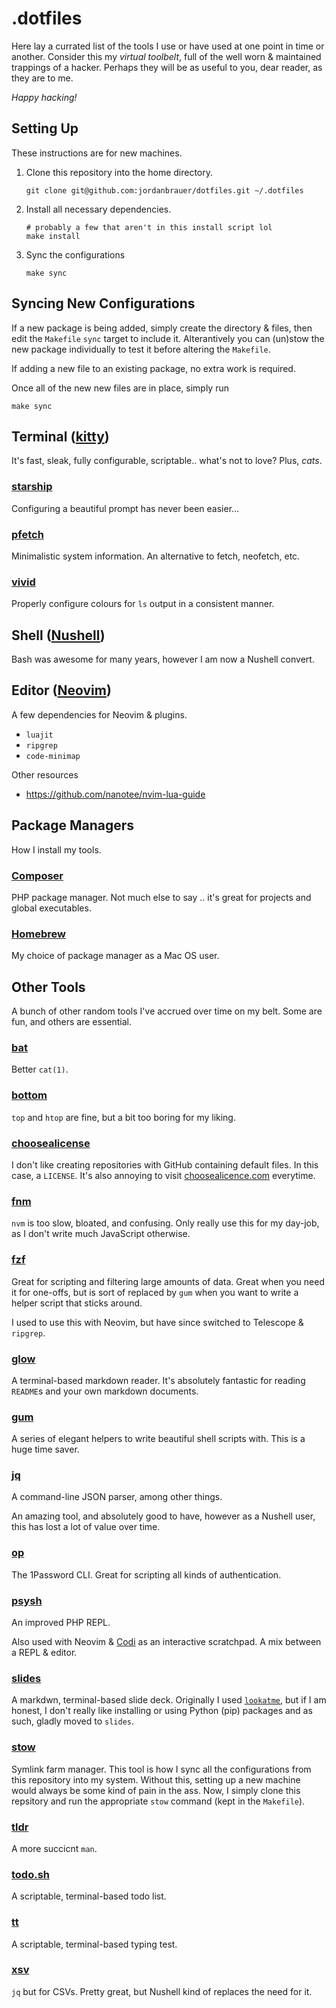 # .dotfiles

Here lay a currated list of the tools I use or have used at one point in time or
another. Consider this my _virtual toolbelt_, full of the well worn & maintained
trappings of a hacker. Perhaps they will be as useful to you, dear reader, as
they are to me.

_Happy hacking!_

## Setting Up

These instructions are for new machines.

1. Clone this repository into the home directory.
    ```shell
    git clone git@github.com:jordanbrauer/dotfiles.git ~/.dotfiles
    ```
2. Install all necessary dependencies.
    ```shell
    # probably a few that aren't in this install script lol
    make install
    ```
3. Sync the configurations
    ```
    make sync
    ```

## Syncing New Configurations

If a new package is being added, simply create the directory & files, then edit
the `Makefile` `sync` target to include it. Alterantively you can (un)stow the
new package individually to test it before altering the `Makefile`.

If adding a new file to an existing package, no extra work is required.

Once all of the new new files are in place, simply run

```shell
make sync
```

## Terminal ([kitty](https://sw.kovidgoyal.net/kitty/))

It's fast, sleak, fully configurable, scriptable.. what's not to love? Plus,
_cats_.

### [starship](https://starship.rs/)

Configuring a beautiful prompt has never been easier...

### [pfetch](https://github.com/dylanaraps/pfetch)

Minimalistic system information. An alternative to fetch, neofetch, etc.

### [vivid](https://github.com/sharkdp/vivid)

Properly configure colours for `ls` output in a consistent manner.

## Shell ([Nushell](https://www.nushell.sh/))

Bash was awesome for many years, however I am now a Nushell convert.

## Editor ([Neovim](https://neovim.io/))

A few dependencies for Neovim & plugins.

- `luajit`
- `ripgrep`
- `code-minimap`

Other resources

- https://github.com/nanotee/nvim-lua-guide

## Package Managers

How I install my tools.

### [Composer](https://getcomposer.org/doc/faqs/how-to-install-composer-programmatically.md)

PHP package manager. Not much else to say .. it's great for projects and global
executables.

### [Homebrew](https://brew.sh/)

My choice of package manager as a Mac OS user.

## Other Tools

A bunch of other random tools I've accrued over time on my belt. Some are fun,
and others are essential.

### [bat](https://github.com/sharkdp/bat)

Better `cat(1)`.

### [bottom](https://github.com/ClementTsang/bottom)

`top` and `htop` are fine, but a bit too boring for my liking.

### [choosealicense](https://pypi.org/project/choosealicense-cli/)

I don't like creating repositories with GitHub containing default files. In this
case, a `LICENSE`. It's also annoying to visit [choosealicence.com](https://choosealicense.com/)
everytime.

### [fnm](https://github.com/Schniz/fnm)

`nvm` is too slow, bloated, and confusing. Only really use this for my day-job,
as I don't write much JavaScript otherwise.

### [fzf](https://github.com/junegunn/fzf)

Great for scripting and filtering large amounts of data. Great when you need it
for one-offs, but is sort of replaced by `gum` when you want to write a helper
script that sticks around.

I used to use this with Neovim, but have since switched to Telescope &
`ripgrep`.

### [glow](https://github.com/charmbracelet/glow)

A terminal-based markdown reader. It's absolutely fantastic for reading
`README`s and your own markdown documents.

### [gum](https://github.com/charmbracelet/gum)

A series of elegant helpers to write beautiful shell scripts with. This is a
huge time saver.

### [jq](https://stedolan.github.io/jq/)

A command-line JSON parser, among other things.

An amazing tool, and absolutely good to have, however as a Nushell user, this
has lost a lot of value over time.

### [op](https://1password.com/downloads/command-line/)

The 1Password CLI. Great for scripting all kinds of authentication.

### [psysh](https://psysh.org/)

An improved PHP REPL.

Also used with Neovim & [Codi](https://github.com/metakirby5/codi.vim) as an
interactive scratchpad. A mix between a REPL & editor.

### [slides](https://github.com/maaslalani/slides)

A markdwn, terminal-based slide deck. Originally I used [`lookatme`](https://pypi.org/project/lookatme/),
but if I am honest, I don't really like installing or using Python (pip)
packages and as such, gladly moved to `slides`.

### [stow](https://www.gnu.org/software/stow/)

Symlink farm manager. This tool is how I sync all the configurations from this
repository into my system. Without this, setting up a new machine would always
be some kind of pain in the ass. Now, I simply clone this repsitory and run the
appropriate `stow` command (kept in the `Makefile`).

### [tldr](https://github.com/tldr-pages/tldr)

A more succicnt `man`.

### [todo.sh](https://github.com/todotxt/todo.txt-cli)

A scriptable, terminal-based todo list.

### [tt](https://github.com/lemnos/tt)

A scriptable, terminal-based typing test.

### [xsv](https://github.com/BurntSushi/xsv)

`jq` but for CSVs. Pretty great, but Nushell kind of replaces the need for it.
